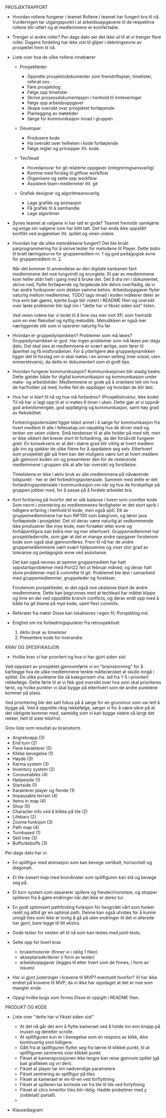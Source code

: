 PROSJEKTRAPPORT


* Hvordan rollene fungerer i teamet
    Rollene i teamet har fungert bra til nå. Vurderingen tar utgangspunkt i at arbeidsoppgavene til de respektive rollene blir utført og at medlemmene er komfertable.

* Trenger vi andre roller? 
    Per dags dato ser det ikke ut til at vi trenger flere roller. Dagens fordeling har ikke vist til gliper i dekningsevne av prosjektet frem til nå. 


* Liste over hva de ulike rollene innebærer

    * Prosjektleder 
        - Opprette prosjektodokumenter som fremdriftsplan, timelister, referat osv.
        - Føre prosjektlog
        - Følge opp timelister
        - Skrive prosessdokumentasjon i henhold til innleveringer
        - Følge opp arbeidsoppgaver 
        - Skape oversikt over prosjektet fortløpende
        - Planlegging av møtetider
        - Sørge for kommunikasjon innad i gruppen

    * Developer
        - Produsere kode
        - Ha oversikt over helheten i kode fortløpende
        - Følge regler og prinsipper iht. kode
    
    * Techlead
        - Hovedansvar for git relaterte oppgaver (integreringsansvarlig)
        - Komme med forslag til gitflow workflow
        - Organisere og sette opp workflow
        - Assistere team-medlemmer iht. git
    
    * Grafisk designer og algoritmeansvarlig
        - Lage grafikk og animasjon
        - Få grafikk til å samhandle
        - Lage algoritmer

* Synes teamet at valgene vi har tatt er gode?
    Teamet fremstår samkjørte og enige om valgene som har blitt tatt. Det har enda ikke oppstått konflikt ved avgjørelser iht. spillet og veien videre. 

* Hvordan har de ulike metodikkene fungert?
    Det ble brukt parprogrammering for å skrive tester for metodene til Player. Dette bidro til bratt læringskurve for gruppemedlem nr. 1 og god pedagogisk evne for gruppemedlem nr. 2.

    Når det kommer til anvendelse av den digitale kanbanen fant medlemmene det noe tungvindt og krunglete. Et par av medlemmene kom heller aldri helt i gang med å bruke det. Det å dra inn i dokumentet, skrive ned, flytte fortløpende og fargekode ble delvis overfladig, da vi har andre funksjoner som dekker samme behov. Arbeidsoppgaver flyter naturlig mellom medlemmer, TODO tags innad i koden indikerer deler av hva som bør gjøres, kjente bugs blir notert i README filen og oversikt over løste problemer blir lagt inn i "dette har vi fikset siden sist" listen. 

    Ved veien videre har vi tenkt til å lene oss mer mot XP, som fremstår som en mer fleksibel og nyttig metodikk. Metodikken er også mer nærliggende slik som vi opererer naturlig fra før. 
 
* Hvordan er gruppedynamikken? Problemer som må løses?
    Gruppedynamikken er god. Har ingen problemer som må løses per dags dato. Det skal sies at medlemmene er svært ærlige, som fører til åpenhet og få misforståelser. For å ytterligere øke gruppedynamikken ligger det til forslag om vi skal møtes i en annen setting (mer sosial, uten emnerelevans), da dette er dokumentert som et godt tips. 

* Hvordan fungerer kommuniksasjon?
    Kommunikasjonen blir stadig bedre. Dette gjelder både for digital kommunikasjon og kommunikasjon under møte- og arbeidstider. Medlemmene er gode på å orientere lett om hva de har/holder på med, hvilke feil de oppdager og hvordan de blir løst. 

* Hva har vi klart til nå og hva må forbedres? (Prosjektstruktur, ikke kode)
    Til nå har vi lagt opp til at vi møtes 6 timer i uken. Dette gjør at vi oppnår god arbeidsmengde, god oppfølging og kommunikasjon, samt høy grad av fleksibilitet. 
    
    Forberingspotensialet ligger blant annet i å sørge for kommunikasjon fra hvert medlem til alle i fellesskap om nøyaktig hva de driver med og tenker om veien videre. Små tendenser til at alle holder på med sitt, men er ikke sikkert det krever stort til forbedring, da det forsåvidt fungerer greit. En konsekvens er at det i større grad blir viktig at hvert medlem går inn og sjekker de ulike filene for å oppdatere seg selv. Etterhvert som prosjektet går på frem kan det muligens være lurt at hvert medlem går gjennom koden sin og presenterer den for de resterende medlemmene i gruppen slik at alle har oversikt og forståelse.

    Timelistene er ikke i aktiv bruk av alle medlemmene på nåværende tidspunkt - her er det forbedringspotensiale. Sammen med dette er det forbedringspotensiale i kommunikasjon om når og hva de forskjellige på gruppen jobber med, for å passe på å fordele arbeidet bra.

* Kort forklaring på hvorfor det er ulik balanse i hvem som comitter kode
    Som nevnt i orientering av medlemmenes ferdigheter er det stort sprik i tidligere erfaring i henhold til kode, men også spill. Ett av gruppemedlemmene har kun INF100 som bakgrunn, og lærer java fortløpende i prosjektet. Det vil derav være naturlig at vedkommende ikke produserer like mye kode, men forsøker etter evne og forhåpentligvis kan bidra mer og mer etterhvert. Gruppemedlemmet har prosjektlederrolle, som gjør at det er mange andre oppgaver forutenom kode som også skal gjennomføres. Frem til nå har de andre gruppemedlemmene vært svært hjelpsomme og viser stor grad av toleranse og pedagogisk evne ved assistanse. 

    Det kan også nevnes at samme gruppemedlem har hatt oppstartsproblemer med Port22 feil ut februar måned, og derav hatt store problemer med å committe til git. Problemet ble løst i samarbeid med gruppemedlemmer, gruppeleder og foreleser. 

    Forutenom prosjektleder, er det også noe ubalanse blant de andre medlemmene. Dette kan begrunnes med at techlead har måttet klippe og lime en del ved oppståtte branch conflicts, og derav endt opp med å både ha git blame på mye kode, samt flest commits. 


* Referater fra møter
    Disse kan lokaliseres i egen fil; Porsjektlog.md.

* Enighet om tre forbedringspunkter fra retrospektivet
    1. Aktiv bruk av timelister 
    2. Presentere kode for hverandre


KRAV OG SPESIFIKASJON

* Hvilke krav vi har prioritert og hva vi har gjort siden sist

Ved oppstart av prosjektet gjennomførte vi en "brainstorming" for å kartlegge hva de ulike medlemmene tenkte måtte/ønsket at skulle inngå i spillet. De ulike punktene ble så kategorisert vha. tall fra 1-5 i prioritert rekkefølge. Dette førte til at vi fikk god oversikt over hva som skal prioriteres først, og hvilke punkter vi skal bygge på etterhvert som de andre punktene kommer på plass.

Ved prioritering ble det satt fokus på å sørge for en grunnmur som var lett å bygge på. Ved å opprette rikig rekkefølge, sørger vi for å være sikre på at det viktigste kommer med, samtidig som vi kan bygge videre så langt det rekker, helt til siste tidsfrist. 

Grov liste som resultat av brainstorm
- Angreknapp (3)
- End turn (2)
- Flere karakterer (5)
- Klikke bevegelse (1)
- Høyde (3)
- Karma system (3)
- Inventory system (2)
- Consumables (4)
- Hjelpeside (1)
- Startside (1)
- Karakterer player og fiende (1)
- Impassable terrain (4)
- Items in map (4)
- Shop (5)
- Character info ved å klikke på tile (2)
- Lifebars (2)
- Zoome funksjon (3)
- Path map (4)
- Turnbased (1)
- Skill tree (3)
- Buffs/debuffs (3)

Per dags dato har vi:
* En spillfigur med animasjon som kan bevege vertikalt, horisontalt og diagonalt. 
* Et tile-basert map med koordinater som spillfiguren kan stå og bevege seg på.
* Et turn-system som separerer spillere og fiender/monstere, og stopper spilleren fra å gjøre endringer når det ikke er deres tur.
* En godt optimisert pathfinding funksjon for hexgridet vårt som funker raskt og alltid gir en optimal path. Denne kan også utvides for å kunne unngå tiles som ikke er lovlig å gå på uten endringer til det vi allerede har gjort, bare legge til litt ekstra.
* Gode tester for nesten alt til nå som kan testes med junit-tests. 

* Sette opp for hvert krav
    * brukerhistorier (finner vi i oblig 1 filen)
    * akseptansekriterier (i form av tester)
    * arbeidsoppgaver (legges til etter hvert som de finnes, i form av issues)

* Har vi gjort justeringer i kravene til MVP? eventuelt hvorfor?
    Vi har ikke endret på kravene til MVP, da vi ikke har oppdaget at det er noe som mangler enda. 

* Oppgi hvilke bugs som finnes
    Disse er oppgitt i README filen.

PRODUKT OG KODE

* Liste over "dette har vi fikset siden sist"
    * At det nå går det ann å flytte kameraet ved å holde inn enn knapp på musen og deretter scrolle.
    * At spillfiguren kun er i bevegelse som en respons av klikk, ikke kontinuerlig som tidligere.
    * Gått fra at spillfiguren flytter seg fra tærne til klikket punkt, til at spillfiguren sentreres over klikket punkt.
    * Fikset at kameraposisjonen ikke lengre kan reise gjennom spillet (gå bak grafikken og vri den).
    * Fikset at player tar inn nødvendige parametere
    * Fikset sentrering av spillfigur på tiles
    * Fikset at kameraet er en-til-en ved forflyttning
    * Fikset at spilleren tar korteste vei fra tile til tile ved forlyttning
    * Fikset at clics innenfor tiles blir riktig. Hadde probelmer med y (oddetall/ partall).
    * 

* Klassediagram




